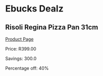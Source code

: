 
# Ebucks Dealz
## Risoli Regina Pizza Pan 31cm
[Product Page](https://www.ebucks.com/web/shop/productSelected.do?prodId=1162589628&catId=1158500560)

Price: R399.00

Savings: 300.0

Percentage off: 40%
	